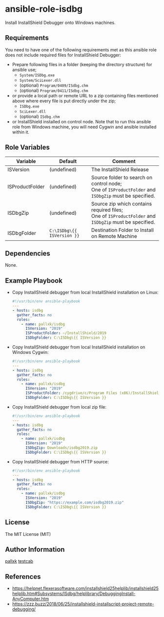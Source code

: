 ansible-role-isdbg
==================

Install InstallShield Debugger onto Windows machines.

Requirements
------------

You need to have one of the following requirements met as this ansible role does not include required files for InstallShield Debugger:

*   Prepare following files in a folder (keeping the directory structure) for ansible use;
    *   `System/ISDbg.exe`
    *   `System/SciLexer.dll`
    *   (optional) `Program/0409/ISdbg.chm`
    *   (optional) `Program/0411/ISdbg.chm`
*   or provide a local path or remote URL to a zip containing files mentioned above where every file is put directly under the zip;
    *   `ISDbg.exe`
    *   `SciLexer.dll`
    *   (optional) `ISdbg.chm`
*   or InstallShield installed on control node. Note that to run this ansible role from Windows machine, you will need Cygwin and ansible installed within it.

Role Variables
--------------

Variable        | Default                    | Comment
--------------- | -------------------------- | -------
ISVersion       | (undefined)                | The InstallShield Release
ISProductFolder | (undefined)                | Source folder to search on control node;  <br>One of `ISProductFolder` and `ISDbgZip` must be specified.
ISDbgZip        | (undefined)                | Source zip which contains required files; <br>One of `ISProductFolder` and `ISDbgZip` must be specified.
ISDbgFolder     | `C:\ISDbg\{{ ISVersion }}` | Destination Folder to Install on Remote Machine

Dependencies
------------

None.

Example Playbook
----------------

*   Copy InstallShield debugger from local InstallShield installation on Linux:

    ```yaml
    #!/usr/bin/env ansible-playbook
    ---
    - hosts: isdbg
      gather_facts: no
      roles:
        - name: pallxk/isdbg
          ISVersion: "2019"
          ISProductFolder: ~/InstallShield/2019
          ISDbgFolder: C:\ISDbg\{{ ISVersion }}
    ```

*   Copy InstallShield debugger from local InstallShield installation on Windows Cygwin:

    ```yaml
    #!/usr/bin/env ansible-playbook
    ---
    - hosts: isdbg
      gather_facts: no
      roles:
        - name: pallxk/isdbg
          ISVersion: "2019"
          ISProductFolder: /cygdrive/c/Program Files (x86)/InstallShield/2019
          ISDbgFolder: C:\ISDbg\{{ ISVersion }}
    ```

*   Copy InstallShield debugger from local zip file:

    ```yaml
    #!/usr/bin/env ansible-playbook
    ---
    - hosts: isdbg
      gather_facts: no
      roles:
        - name: pallxk/isdbg
          ISVersion: "2019"
          ISDbgZip: Downloads/isdbg2019.zip
          ISDbgFolder: C:\ISDbg\{{ ISVersion }}
    ```

*   Copy InstallShield debugger from HTTP source:

    ```yaml
    #!/usr/bin/env ansible-playbook
    ---
    - hosts: isdbg
      gather_facts: no
      roles:
        - name: pallxk/isdbg
          ISVersion: "2019"
          ISDbgZip: "https://example.com/isdbg2019.zip"
          ISDbgFolder: C:\ISDbg\{{ ISVersion }}
    ```

License
-------

The MIT License (MIT)

Author Information
------------------

[pallxk](https://github.com/pallxk)
[testcab](https://github.com/testcab)


References
----------

* https://helpnet.flexerasoftware.com/installshield25helplib/installshield25helplib.htm#Subsystems/ISdbg/helplibrary/DebuggingInstall-AnyComputer.htm
* https://zzz.buzz/2018/06/25/installshield-installscript-project-remote-debugging/
